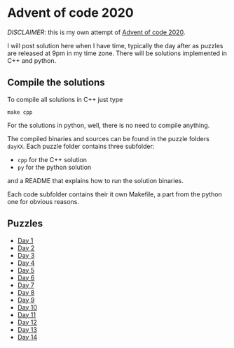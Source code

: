 # Advent of code 2020

*DISCLAIMER*: this is my own attempt of [Advent of code 2020](https://adventofcode.com/).

I will post solution here when I have time, typically the day after as puzzles are released at 9pm in my time zone.
There will be solutions implemented in C++ and python.


## Compile the solutions

To compile all solutions in C++ just type
```
make cpp
```

For the solutions in python, well, there is no need to compile anything.


The compiled binaries and sources can be found in the puzzle folders `dayXX`.
Each puzzle folder contains three subfolder:
* `cpp` for the C++ solution
* `py` for the python solution

and a README that explains how to run the solution binaries.

Each code subfolder contains their it own Makefile, a part from the python one for obvious reasons.

## Puzzles

* [Day 1](day01/)
* [Day 2](day02/)
* [Day 3](day03/)
* [Day 4](day04/)
* [Day 5](day05/)
* [Day 6](day06/)
* [Day 7](day07/)
* [Day 8](day08/)
* [Day 9](day09/)
* [Day 10](day10/)
* [Day 11](day11/)
* [Day 12](day12/)
* [Day 13](day13/)
* [Day 14](day14/)
